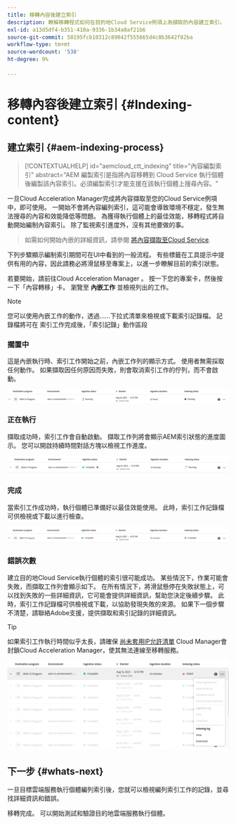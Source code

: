 ```yaml
---
title: 移轉內容後建立索引
description: 瞭解移轉程式如何在目的地Cloud Service例項上為擷取的內容建立索引。
exl-id: a13d5df4-b351-410a-9336-1b34a8af21b6
source-git-commit: 58195fcb10312c89042f555665d4c8b3642f82ba
workflow-type: tm+mt
source-wordcount: '538'
ht-degree: 9%

---
```


# 移轉內容後建立索引 {#Indexing-content}

## 建立索引 {#aem-indexing-process}

>[!CONTEXTUALHELP]
>id="aemcloud_ctt_indexing"
>title="內容編製索引"
>abstract="AEM 編製索引是指將內容移轉到 Cloud Service 執行個體後編製該內容索引。必須編製索引才能支援在該執行個體上搜尋內容。"

一旦Cloud Acceleration Manager完成將內容擷取至您的Cloud Service例項中，即可使用。 一開始不會將內容編列索引，這可能會導致環境不穩定，發生無法搜尋的內容和效能降低等問題。 為獲得執行個體上的最佳效能，移轉程式將自動開始編制內容索引。 除了監視索引進度外，沒有其他要做的事。

> 如需如何開始內嵌的詳細資訊，請參閱 [將內容擷取至Cloud Service](/help/journey-migration/content-transfer-tool/using-content-transfer-tool/ingesting-content.md).

下列步驟顯示編制索引期間可在UI中看到的一般流程。 有些標籤在工具提示中提供有用的內容，因此請務必將滑鼠移至專案上，以進一步瞭解目前的索引狀態。

若要開始，請前往Cloud Acceleration Manager 。 按一下您的專案卡，然後按一下「內容轉移」卡。 瀏覽至 **內嵌工作** 並檢視列出的工作。

>[!NOTE]
>您可以使用內嵌工作的動作，透過……下拉式清單來檢視或下載索引記錄檔。 記錄檔將可在
> 索引工作完成後，「索引記錄」動作區段

### 擱置中

這是內嵌執行時、索引工作開始之前，內嵌工作列的顯示方式。 使用者無需採取任何動作。 如果擷取因任何原因而失敗，則會取消索引工作的佇列，而不會啟動。

![影像](/help/journey-migration/content-transfer-tool/assets-indexing/pending.png)

### 正在執行

擷取成功時，索引工作會自動啟動。 擷取工作列將會顯示AEM索引狀態的進度圖示。 您可以開啟持續時間對話方塊以檢視工作進度。

![影像](/help/journey-migration/content-transfer-tool/assets-indexing/running.png)

### 完成

當索引工作成功時，執行個體已準備好以最佳效能使用。 此時，索引工作記錄檔可供檢視或下載以進行檢查。

![影像](/help/journey-migration/content-transfer-tool/assets-indexing/complete.png)

### 錯誤次數

建立目的地Cloud Service執行個體的索引很可能成功。 某些情況下，作業可能會失敗，而擷取工作列會顯示如下。 在所有情況下，將滑鼠懸停在失敗狀態上，可以找到失敗的一些詳細資訊，它可能會提供詳細資訊，幫助您決定後續步驟。 此時，索引工作記錄檔可供檢視或下載，以協助發現失敗的來源。 如果下一個步驟不清楚，請聯絡Adobe支援，提供擷取和索引記錄的詳細資訊。

>[!TIP]
>
> 如果索引工作執行時間似乎太長，請確保 [尚未套用IP允許清單](/help/implementing/cloud-manager/ip-allow-lists/apply-allow-list.md) Cloud Manager會封鎖Cloud Acceleration Manager，使其無法連線至移轉服務。

![影像](/help/journey-migration/content-transfer-tool/assets-indexing/failed.png)

## 下一步 {#whats-next}

一旦目標雲端服務執行個體編列索引後，您就可以檢視編列索引工作的記錄，並尋找詳細資訊和錯誤。

移轉完成。 可以開始測試和驗證目的地雲端服務執行個體。
